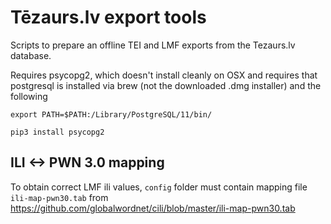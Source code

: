 # Tēzaurs.lv export tools

Scripts to prepare an offline TEI and LMF exports from the Tezaurs.lv database.

Requires psycopg2, which doesn't install cleanly on OSX and requires that postgresql is installed via brew (not the downloaded .dmg installer) and the following

`export PATH=$PATH:/Library/PostgreSQL/11/bin/`

`pip3 install psycopg2`

## ILI <-> PWN 3.0 mapping

To obtain correct LMF ili values, `config` folder must contain mapping file `ili-map-pwn30.tab` from https://github.com/globalwordnet/cili/blob/master/ili-map-pwn30.tab